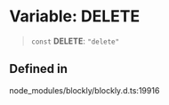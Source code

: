 # Variable: DELETE

> `const` **DELETE**: `"delete"`

## Defined in

node_modules/blockly/blockly.d.ts:19916
